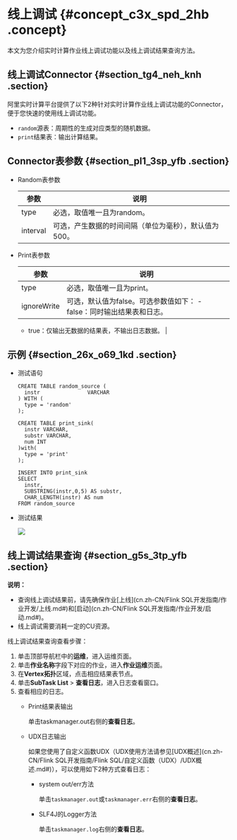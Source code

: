 # 线上调试 {#concept_c3x_spd_2hb .concept}

本文为您介绍实时计算作业线上调试功能以及线上调试结果查询方法。

## 线上调试Connector {#section_tg4_neh_knh .section}

阿里实时计算平台提供了以下2种针对实时计算作业线上调试功能的Connector，便于您快速的使用线上调试功能。

-   `random`源表：周期性的生成对应类型的随机数据。
-   `print`结果表：输出计算结果。

## Connector表参数 {#section_pl1_3sp_yfb .section}

-   Random表参数

    |参数|说明|
    |--|--|
    |type|必选，取值唯一且为random。|
    |interval|可选，产生数据的时间间隔（单位为毫秒），默认值为500。|

-   Print表参数

    |参数|说明|
    |--|--|
    |type|必选，取值唯一且为print。|
    |ignoreWrite|可选，默认值为false。可选参数值如下：     -   false：同时输出结果表和日志。
    -   true：仅输出无数据的结果表，不输出日志数据。
 |


## 示例 {#section_26x_o69_1kd .section}

-   测试语句

    ``` {#codeblock_c5f_lx4_kv9 .language-sql}
    CREATE TABLE random_source (
      instr               VARCHAR
    ) WITH (
      type = 'random'
    );
    
    CREATE TABLE print_sink(
      instr VARCHAR,
      substr VARCHAR,
      num INT
    )with(
      type = 'print'
    );
    
    INSERT INTO print_sink
    SELECT
      instr,
      SUBSTRING(instr,0,5) AS substr,
      CHAR_LENGTH(instr) AS num
    FROM random_source
    ```

-   测试结果

    ![](http://static-aliyun-doc.oss-cn-hangzhou.aliyuncs.com/assets/img/147765/156170017741514_zh-CN.png)


## 线上调试结果查询 {#section_g5s_3tp_yfb .section}

**说明：** 

-   查询线上调试结果前，请先确保作业[上线](cn.zh-CN/Flink SQL开发指南/作业开发/上线.md#)和[启动](cn.zh-CN/Flink SQL开发指南/作业开发/启动.md#)。
-   线上调试需要消耗一定的CU资源。

线上调试结果查询查看步骤：

1.  单击顶部导航栏中的**运维**，进入运维页面。
2.  单击**作业名称**字段下对应的作业，进入**作业运维**页面。
3.  在**Vertex拓扑**区域，点击相应结果表节点。
4.  单击**SubTask List** \> **查看日志**，进入日志查看窗口。
5.  查看相应的日志。
    -   Print结果表输出 

        单击taskmanager.out右侧的**查看日志**。

    -   UDX日志输出 

        如果您使用了自定义函数UDX（UDX使用方法请参见[UDX概述](cn.zh-CN/Flink SQL开发指南/Flink SQL/自定义函数（UDX）/UDX概述.md#)），可以使用如下2种方式查看日志：

        -   system out/err方法 

            单击`taskmanager.out`或`taskmanager.err`右侧的**查看日志**。

        -   SLF4J的Logger方法 

            单击`taskmanager.log`右侧的**查看日志**。


